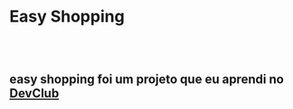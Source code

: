 <h1>Easy Shopping</h1>
<br>
<br>
<h2>easy shopping foi um projeto que eu aprendi no <a href="https://comunidade.devclub.com.br/deveclub">DevClub</a></h2>
